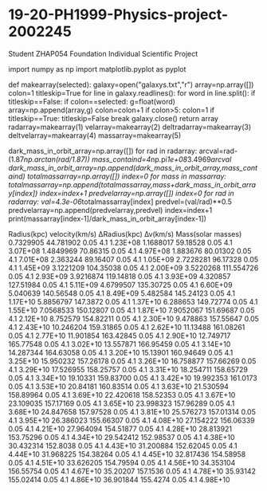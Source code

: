 # 19-20-PH1999-Physics-project-2002245
Student ZHAP054 Foundation Individual Scientific Project

import numpy as np
import matplotlib.pyplot as pyplot

def makearray(selected):
  galaxy=open("galaxys.txt","r")
  array=np.array([])
  colon=1
  titleskip=True
  for line in galaxy.readlines():
    for word in line.split():
      if titleskip==False:
        if colon==selected:
          g=float(word)
          array=np.append(array,g)
        colon=colon+1
        if colon>5:
          colon=1
      if titleskip==True:
        titleskip=False
        break
  galaxy.close()
  return array
radarray=makearray(1)
velarray=makearray(2)
deltradarray=makearray(3)
deltvelarray=makearray(4)
massarray=makearray(5)

dark_mass_in_orbit_array=np.array([])
for rad in radarray:
  arcval=rad-(1.87*np.arctan(rad/1.87))
  mass_containd=4*np.pi*1e+08*3.4969*arcval
  dark_mass_in_orbit_array=np.append(dark_mass_in_orbit_array,mass_containd)
totalmassarray=np.array([])
index=0
for mass in massarray:
  totalmassarray=np.append(totalmassarray,mass+dark_mass_in_orbit_array[index])
  index=index+1
predvelarray=np.array([])
index=0
for rad in radarray:
  val=4.3e-06*totalmassarray[index]
  predvel=(val/rad)**0.5
  predvelarray=np.append(predvelarray,predvel)
  index=index+1
print(massarray[index-1]/dark_mass_in_orbit_array[index-1])

Radius(kpc)	velocity(km/s)	∆Radius(kpc)	∆v(km/s)	Mass(solar masses)
0.7329905	44.781902	0.05		4.1		1.23E+08
1.1688017	59.18528	0.05		4.1		3.07E+08
1.4849969	70.86315	0.05		4.1		4.97E+08
1.883676	80.01302	0.05		4.1		7.01E+08
2.363244	89.16407	0.05		4.1		1.05E+09
2.7228281	96.17328	0.05		4.1		1.45E+09
3.1221209	104.35038	0.05		4.1		2.00E+09
3.5220268	111.554726	0.05		4.1		2.93E+09
3.9216874	119.14818	0.05		4.1		3.93E+09
4.320857	127.51984	0.05		4.1		5.11E+09
4.6799507	135.30725	0.05		4.1		6.60E+09
5.040639	140.56548	0.05		4.1		8.49E+09
5.482584	145.24123	0.05		4.1		1.17E+10
5.8856797	147.3872	0.05		4.1		1.37E+10
6.288653	149.72774	0.05		4.1		1.55E+10
7.0568533	150.12807	0.05		4.1		1.87E+10
7.9052067	151.69687	0.05		4.1		2.12E+10
8.752579	154.82211	0.05		4.1		2.30E+10
9.478863	157.55647	0.05		4.1		2.43E+10
10.246204	159.31865	0.05		4.1		2.62E+10
11.13488	161.08261	0.05		4.1		2.77E+10
11.901854	163.42845	0.05		4.1		2.90E+10
12.749717	165.77548	0.05		4.1		3.02E+10
13.557871	166.95459	0.05		4.1		3.14E+10
14.287344	164.63058	0.05		4.1		3.20E+10
15.13901	160.94649	0.05		4.1		3.25E+10
15.950232	157.26178	0.05		4.1		3.26E+10
16.758877	157.66269	0.05		4.1		3.29E+10
17.526955	158.25757	0.05		4.1		3.31E+10
18.254711	158.65729	0.05		4.1		3.34E+10
19.10331	159.83700	0.05		4.1		3.42E+10
19.992353	161.0173	0.05		4.1		3.53E+10
20.84181	160.83514	0.05		4.1		3.63E+10
21.530594	158.89964	0.05		4.1		3.69E+10
22.420618	158.52353	0.05		4.1		3.67E+10
23.109035	157.17169	0.05		4.1		3.65E+10
23.998323	157.96289	0.05		4.1		3.68E+10
24.847658	157.97528	0.05		4.1		3.81E+10
25.576273	157.01314	0.05		4.1		3.95E+10
26.386023	155.66307	0.05		4.1		4.08E+10
27.154222	156.06339	0.05		4.1		4.21E+10
27.964094	154.51877	0.05		4.1		4.28E+10
28.813921	153.75296	0.05		4.1		4.34E+10
29.542412	152.98537	0.05		4.1		4.38E+10
30.432314	152.8038	0.05		4.1		4.43E+10
31.200884	152.62045	0.05		4.1		4.44E+10
31.968225	154.38264	0.05		4.1		4.45E+10
32.817436	154.58958	0.05		4.1		4.51E+10
33.626205	154.79594	0.05		4.1		4.56E+10
34.353104	156.55754	0.05		4.1		4.67E+10
35.20207	157.1536	0.05		4.1		4.78E+10
35.93142	155.02414	0.05		4.1		4.86E+10
36.901844	155.4274	0.05		4.1		4.98E+10
